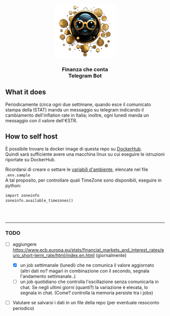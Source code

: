 <p align="center">
  <a href="https://bun.sh"><img src="logo.png" alt="Logo" height=170></a>
</p>
<h3 align="center">Finanza che conta <br> Telegram Bot</h3>

## What it does

Periodicamente (circa ogni due settimane, quando esce il comunicato stampa della ISTAT) manda un messaggio su telegram indicando il cambiamento dell'inflation rate in Italia; inoltre, ogni lunedì manda un messaggio con il valore dell'€STR.

## How to self host

È possibile trovare la docker image di questa repo su [DockerHub](https://hub.docker.com/r/loenus/finanza-che-conta).<br>
Quindi sarà sufficiente avere una macchina linux su cui eseguire le istruzioni riportate su DockerHub.

Ricordarsi di creare o settare le [variabili d'ambiente](https://docs.docker.com/engine/reference/commandline/run/#env), elencate nel file `.env.sample` <br>
A tal proposito, per controllare quali TimeZone sono disponibili, eseguire in python: 
```
import zoneinfo
zoneinfo.available_timezones()
```

<br><br>
<hr>

### TODO

- [ ] aggiungere https://www.ecb.europa.eu/stats/financial_markets_and_interest_rates/euro_short-term_rate/html/index.en.html (giornalmente)
  - [X] un job settimanale (lunedì) che ne comunica il valore aggiornato (altri dati no? magari in combinazione con il secondo, segnala l'andamento settimanale..) 
  - [ ] un job quotidiano che controlla l'oscillazione senza comunicarla in chat. Se negli ultimi giorni (quanti?) la variazione è elevata, lo segnala in chat. (Come? controlla la memoria persiste tra i jobs)
- [ ] Valutare se salvarsi i dati in un file della repo (per eventuale resoconto periodico)


<style>
  .container {
    width: 100%; display: grid; 
    place-content: center; 
    place-items: center; 
    grid-template-columns: 4fr 4fr 4fr; 
    margin-top:1px;
  }
  .sub-image {
    max-width: 200px;
  }
</style>
